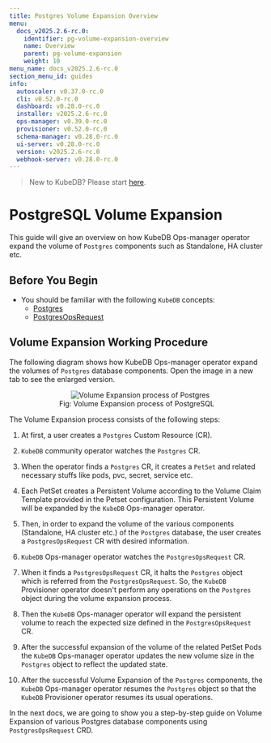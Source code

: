 ```yaml
---
title: Postgres Volume Expansion Overview
menu:
  docs_v2025.2.6-rc.0:
    identifier: pg-volume-expansion-overview
    name: Overview
    parent: pg-volume-expansion
    weight: 10
menu_name: docs_v2025.2.6-rc.0
section_menu_id: guides
info:
  autoscaler: v0.37.0-rc.0
  cli: v0.52.0-rc.0
  dashboard: v0.28.0-rc.0
  installer: v2025.2.6-rc.0
  ops-manager: v0.39.0-rc.0
  provisioner: v0.52.0-rc.0
  schema-manager: v0.28.0-rc.0
  ui-server: v0.28.0-rc.0
  version: v2025.2.6-rc.0
  webhook-server: v0.28.0-rc.0
---
```


> New to KubeDB? Please start [here](/docs/v2025.2.6-rc.0/README).

# PostgreSQL Volume Expansion

This guide will give an overview on how KubeDB Ops-manager operator expand the volume of `Postgres` components such as Standalone, HA cluster etc.

## Before You Begin

- You should be familiar with the following `KubeDB` concepts:
  - [Postgres](/docs/v2025.2.6-rc.0/guides/postgres/concepts/postgres)
  - [PostgresOpsRequest](/docs/v2025.2.6-rc.0/guides/postgres/concepts/opsrequest)

## Volume Expansion Working Procedure

The following diagram shows how KubeDB Ops-manager operator expand the volumes of `Postgres` database components. Open the image in a new tab to see the enlarged version.

<figure align="center">
  <img alt="Volume Expansion process of Postgres" src="/docs/v2025.2.6-rc.0/guides/postgres/volume-expansion/Overview/images/pg-volume-expansion.svg">
<figcaption align="center">Fig: Volume Expansion process of PostgreSQL </figcaption>
</figure>

The Volume Expansion process consists of the following steps:

1. At first, a user creates a `Postgres` Custom Resource (CR).

2. `KubeDB` community operator watches the `Postgres` CR.

3. When the operator finds a `Postgres` CR, it creates a `PetSet` and related necessary stuffs like pods, pvc, secret, service etc.

4. Each PetSet creates a Persistent Volume according to the Volume Claim Template provided in the Petset configuration. This Persistent Volume will be expanded by the `KubeDB` Ops-manager operator.

5. Then, in order to expand the volume of the various components (Standalone, HA cluster etc.) of the `Postgres` database, the user creates a `PostgresOpsRequest` CR with desired information.

6. `KubeDB` Ops-manager operator watches the `PostgresOpsRequest` CR.

7. When it finds a `PostgresOpsRequest` CR, it halts the `Postgres` object which is referred from the `PostgresOpsRequest`. So, the `KubeDB` Provisioner operator doesn't perform any operations on the `Postgres` object during the volume expansion process.

8. Then the `KubeDB` Ops-manager operator will expand the persistent volume to reach the expected size defined in the `PostgresOpsRequest` CR.

9. After the successful expansion of the volume of the related PetSet Pods the `KubeDB` Ops-manager operator updates the new volume size in the `Postgres` object to reflect the updated state.

10. After the successful Volume Expansion of the `Postgres` components, the `KubeDB` Ops-manager operator resumes the `Postgres` object so that the `KubeDB` Provisioner  operator resumes its usual operations.

In the next docs, we are going to show you a step-by-step guide on Volume Expansion of various Postgres database components using `PostgresOpsRequest` CRD.
